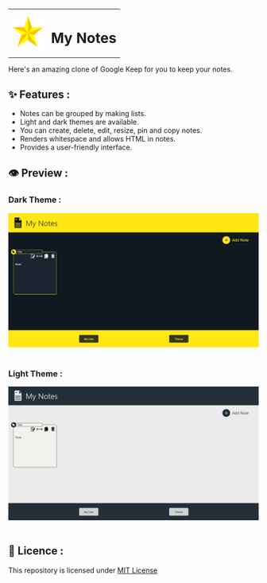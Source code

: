 <table align='center' border='0'><tr><td><img src='https://github.com/AshishAntil07/AshishAntil07/blob/home/5pointedStar.svg' height='65px' width='65px'></td> <td><h1>My Notes</h1></td></tr></table>

Here's an amazing clone of Google Keep for you to keep your notes.

## ✨ Features :
<ul>
  <li>Notes can be grouped by making lists.</li>
  <li>Light and dark themes are available.</li>
  <li>You can create, delete, edit, resize, pin and copy notes.</li>
  <li>Renders whitespace and allows HTML in notes.</li>  
  <li>Provides a user-friendly interface.</li>
</ul>

## 👁 Preview :
### Dark Theme :
<div>
  <img src = 'https://github.com/AshishAntil07/MyNotes/blob/main/My%20Notes/Pictures/Dark%20Theme/Theme.png'>
</div>
<br>

### Light Theme :
<div>
  <img src = 'https://github.com/AshishAntil07/MyNotes/blob/main/My%20Notes/Pictures/Light%20Theme/Theme.png'>
</div>
<br>

## 📰 Licence :
This repository is licensed under [MIT License](https://github.com/AshishAntil07/MyNotes/blob/main/LICENSE)
